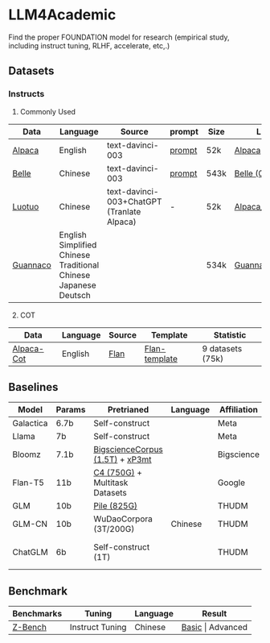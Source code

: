 # LLM4Academic

Find the proper FOUNDATION model for research (empirical study, including instruct tuning, RLHF, accelerate, etc,.)

## Datasets

### Instructs

1. Commonly Used

| Data     | Language                                                                            | Source                                     | prompt                                                                   | Size | Link                                                                                                       |
| -------- | ----------------------------------------------------------------------------------- | ------------------------------------------ | ------------------------------------------------------------------------ | ---- | ---------------------------------------------------------------------------------------------------------- |
| [Alpaca](https://github.com/tatsu-lab/stanford_alpaca)   | English                                                                             | text-davinci-003                           | [prompt](https://github.com/tatsu-lab/stanford_alpaca/blob/main/prompt.txt) | 52k  | [Alpaca](https://github.com/tatsu-lab/stanford_alpaca/blob/main/alpaca_data.json)                             |
| [Belle](https://github.com/LianjiaTech/BELLE)    | Chinese                                                                             | text-davinci-003                           | [prompt](https://github.com/LianjiaTech/BELLE/blob/main/prompt_cn.txt)      | 543k | [Belle (0.5M)](https://huggingface.co/datasets/BelleGroup/generated_train_0.5M_CN)                            |
| [Luotuo](https://github.com/LC1332/Chinese-alpaca-lora)   | Chinese                                                                             | text-davinci-003+ChatGPT (Tranlate Alpaca) | -                                                                        | 52k  | [Alpaca_Chinese](https://github.com/LC1332/Chinese-alpaca-lora/blob/main/data/trans_chinese_alpaca_data.json) |
| [Guannaco](https://guanaco-model.github.io/) | English<br />Simplified Chinese<br />Traditional Chinese<br />Japanese<br />Deutsch |                                            |                                                                          | 534k | [Guannaco](https://huggingface.co/datasets/JosephusCheung/GuanacoDataset)                                     |

2. COT

| Data                                               | Language | Source                                       | Template                                                                             | Statistic        |
| -------------------------------------------------- | -------- | -------------------------------------------- | ------------------------------------------------------------------------------------ | ---------------- |
| [Alpaca-Cot](https://github.com/PhoebusSi/Alpaca-CoT) | English  | [Flan](https://github.com/google-research/FLAN) | [Flan-template](https://github.com/google-research/FLAN/blob/main/flan/v2/templates.py) | 9 datasets (75k) |

## Baselines

| Model     | Params | Pretrianed                                                                                                                                   | Language | Affiliation | Foundation | tuning                             |
| --------- | ------ | -------------------------------------------------------------------------------------------------------------------------------------------- | -------- | ----------- | ---------- | ---------------------------------- |
| Galactica | 6.7b   | Self-construct                                                                                                                               |          | Meta        | Galactica  |                                    |
| Llama     | 7b     | Self-construct                                                                                                                               |          | Meta        | Llama      |                                    |
| Bloomz    | 7.1b   | [BigscienceCorpus (1.5T)](https://huggingface.co/spaces/bigscience/BigScienceCorpus) + [xP3mt](https://huggingface.co/datasets/bigscience/xP3mt) |          | Bigscience  | Bloom      | +finetune                          |
| Flan-T5   | 11b    | [C4 (750G)](https://www.tensorflow.org/datasets/catalog/c) + Multitask Datasets                                                                |          | Google      | T5         | +finetune<br />+instruct           |
| GLM       | 10b    | [Pile (825G)](https://pile.eleuther.ai/)                                                                                                        |          | THUDM       | GLM        |                                    |
| GLM-CN    | 10b    | WuDaoCorpora (3T/200G)                                                                                                                       | Chinese  | THUDM       | GLM        |                                    |
| ChatGLM   | 6b     | Self-construct (1T)                                                                                                                          |          | THUDM       | GLM        | +fintune<br />+instruct<br />+rlhf |

## Benchmark

| Benchmarks | Tuning          | Language | Result                                                  |
| ---------- | --------------- | -------- | ------------------------------------------------------- |
| [Z-Bench](https://github.com/zhenbench/z-bench)    | Instruct Tuning | Chinese  | [Basic](evaluations/zbench_basic.csv) <space>\|<space> Advanced |
